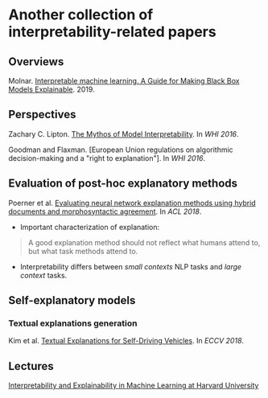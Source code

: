 # Another collection of interpretability-related papers

## Overviews 

Molnar. [Interpretable machine learning. A Guide for Making Black Box Models Explainable](https://christophm.github.io/interpretable-ml-book/). 2019.

## Perspectives 

Zachary C. Lipton. [The Mythos of Model Interpretability](https://arxiv.org/abs/1606.03490). In *WHI 2016*.

Goodman and Flaxman. [European Union regulations on algorithmic decision-making and a "right to explanation"]. In *WHI 2016*.

## Evaluation of post-hoc explanatory methods

Poerner et al. [Evaluating neural network explanation methods using hybrid documents and morphosyntactic agreement](https://www.aclweb.org/anthology/P18-1032/). In *ACL 2018*.

  * Important characterization of explanation: 
  
  > A good explanation method should not reflect what humans attend to, but what task methods attend to.

  * Interpretability differs between *small contexts* NLP tasks and *large context* tasks. 
  
## Self-explanatory models


### Textual explanations generation 

Kim et al. [Textual Explanations for Self-Driving Vehicles](https://arxiv.org/abs/1807.11546). In *ECCV 2018*.


## Lectures 

[Interpretability and Explainability in Machine Learning at Harvard University](https://interpretable-ml-class.github.io/)



